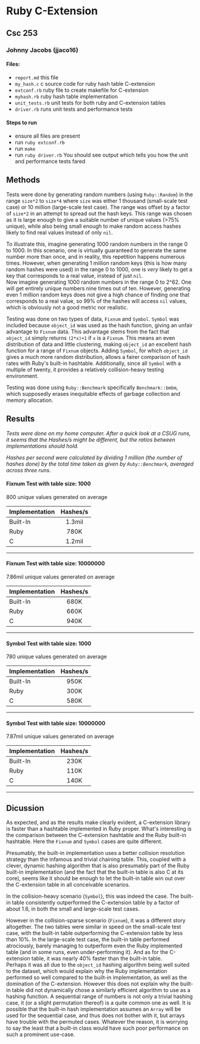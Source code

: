 # Ruby C-Extension
## Csc 253
### Johnny Jacobs (jjaco16)

#### Files:
- `report.md` this file
- `my_hash.c` c source code for ruby hash table C-extension
- `extconf.rb` ruby file to create makefile for C-extension
- `myhash.rb` ruby hash table implementation
- `unit_tests.rb` unit tests for both ruby and C-extension tables
- `driver.rb` runs unit tests and performance tests

#### Steps to run
- ensure all files are present
- run `ruby extconf.rb`
- run `make`
- run `ruby driver.rb`
You should see output which tells you how the unit and performance tests fared



## Methods

Tests were done by generating random numbers (using `Ruby::Random`) in the range `size*2` to `size*4` where `size` was either 1 thousand (small-scale test case) or 10 million (large-scale test case). The range was offset by a factor of `size*2` in an attempt to spread out the hash keys. This range was chosen as it is large enough to give a suitable number of unique values (>75% unique), while also being small enough to make random access hashes likely to find real values instead of only `nil`.

To illustrate this, imagine generating 1000 random numbers in the range 0 to 1000. In this scenario, one is virtually guaranteed to generate the same number more than once, and in reality, this repetition happens numerous times. However, when generating 1 million random keys (this is how many random hashes were used)  in the range 0 to 1000, one is *very* likely to get a key that corresponds to a real value, instead of just `nil`.  
Now imagine generating 1000 random numbers in the range 0 to 2^62. One will get entirely unique numbers nine times out of ten. However, generating even 1 million random keys does not give a high chance of finding one that corresponds to a real value, so 99% of the hashes will access `nil` values, which is obviously not a good metric nor realistic.

Testing was done on two types of data, `Fixnum` and `Symbol`. `Symbol` was included because `object_id` was used as the hash function, giving an unfair advantage to `Fixnum` data. This advantage stems from the fact that `object_id` simply returns `(2*x)+1` if `x` is a `Fixnum`. This means an even distribution of data and little clustering, making `object_id` an excellent hash function for a range of `Fixnum` objects. Adding `Symbol`, for which `object_id` gives a much more random distribution, allows a fairer comparison of hash rates with Ruby's built-in hashtable. Additionally, since all `Symbol` with a multiple of twenty, it provides a relatively collision-heavy testing environment.

Testing was done using `Ruby::Benchmark` specifically `Benchmark::bmbm`, which supposedly erases inequitable effects of garbage collection and memory allocation.

## Results

*Tests were done on my home computer. After a quick look at a CSUG runs, it seems that the Hashes/s might be different, but the ratios between implementations should hold.*

*Hashes per second were calculated by dividing 1 million (the number of hashes done) by the total time taken as given by `Ruby::Benchmark`, averaged across three runs.*


#### Fixnum Test with table size: 1000

800 unique values generated on average

| Implementation | Hashes/s      |
|:-------------  |:-------------:|
| Built-In       | 1.3mil 		 |
| Ruby 		     | 780K		     |
| C 			 | 1.2mil 		 |

-----------------------------------------


#### Fixnum Test with table size: 10000000


7.86mil unique values generated on average

| Implementation | Hashes/s      |
|:-------------  |:-------------:|
| Built-In       | 680K 		 |
| Ruby 		     | 660K		     |
| C 			 | 940K 		 |

-----------------------------------------


#### Symbol Test with table size: 1000

780 unique values generated on average

| Implementation | Hashes/s      |
|:-------------  |:-------------:|
| Built-In       | 950K 		 |
| Ruby 		     | 300K		     |
| C 			 | 580K 		 |

-----------------------------------------


#### Symbol Test with table size: 10000000

7.87mil unique values generated on average

| Implementation | Hashes/s      |
|:-------------  |:-------------:|
| Built-In       | 230K 		 |
| Ruby 		     | 110K		     |
| C 			 | 140K 		 |

-----------------------------------------


## Dicussion

As expected, and as the results make clearly evident, a C-extension library is faster than a hashtable implemented in Ruby proper. What's interesting is the comparison between the C-extension hashtable and the Ruby built-in hashtable. Here the `Fixnum` and `Symbol` cases are quite different.

Presumably, the built-in implementation uses a better collision resolution strategy than the infamous and trivial chaining table. This, coupled with a clever, dynamic hashing algorithm that is also presumably part of the Ruby built-in implementation (and the fact that the built-in table is also C at its core), seems like it should be enough to let the built-in table win out over the C-extension table in all conceivable scenarios.

In the collision-heavy scenario (`Symbol`), this was indeed the case. The built-in table consistently outperformed the C-extension table by a factor of about 1.6, in both the small and large-scale test cases.

However in the collision-sparse scenario (`Fixnum`), it was a different story altogether. The two tables were similar in speed on the small-scale test case, with the built-in table outperforming the C-extension table by less than 10%. In the large-scale test case, the built-in table performed atrociously, barely managing to outperform even the Ruby implemented table (and in some runs, even under-performing it). And as for the C-extension table, it was nearly 40% faster than the built-in table.  
Perhaps it was all due to the `object_id` hashing algorithm being well suited to the dataset, which would explain why the Ruby implementation performed so well compared to the built-in implementation, as well as the domination of the C-extension. However this does not explain why the built-in table did not dynamically chose a similarly efficient algorithm to use as a hashing function. A sequential range of numbers is not only a trivial hashing case, it (or a slight permutation thereof) is a quite common one as well. It is possible that the built-in hash implementation assumes an `Array` will be used for the sequential case, and thus does not bother with it, but arrays have trouble with the permuted cases. Whatever the reason, it is worrying to say the least that a built-in class would have such poor performance on such a prominent use-case.